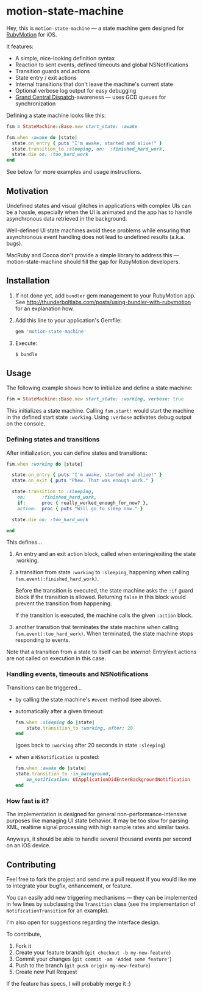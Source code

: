 # motion-state-machine

Hey, this is `motion-state-machine` — a state machine gem designed for
[RubyMotion](http://rubymotion.com) for iOS.

It features:

- A simple, nice-looking definition syntax
- Reaction to sent events, defined timeouts and global NSNotifications
- Transition guards and actions
- State entry / exit actions
- Internal transitions that don't leave the machine's current state
- Optional verbose log output for easy debugging
- [Grand Central Dispatch](https://developer.apple.com/library/mac/#documentation/Performance/Reference/GCD_libdispatch_Ref/Reference/reference.html)-awareness — uses GCD queues for synchronization

Defining a state machine looks like this:

```ruby
fsm = StateMachine::Base.new start_state: :awake

fsm.when :awake do |state|
  state.on_entry { puts "I'm awake, started and alive!" }
  state.transition_to :sleeping, on:  :finished_hard_work,
  state.die on: :too_hard_work
end
```

See below for more examples and usage instructions.

## Motivation

Undefined states and visual glitches in applications with complex UIs can
be a hassle, especially when the UI is animated and the app has to handle
asynchronous data retrieved in the background.

Well-defined UI state machines avoid these problems while ensuring that
asynchronous event handling does not lead to undefined results (a.k.a. bugs).

MacRuby and Cocoa don't provide a simple library to address this —
motion-state-machine should fill the gap for RubyMotion developers.

## Installation

1. If not done yet, add `bundler` gem management to your RubyMotion app.
   See <http://thunderboltlabs.com/posts/using-bundler-with-rubymotion> for
   an explanation how.

2. Add this line to your application's Gemfile:

   ```ruby
   gem 'motion-state-machine'
   ```

3. Execute:

   ```bash
   $ bundle
   ```

## Usage

The following example shows how to initialize and define a state machine:

```ruby
fsm = StateMachine::Base.new start_state: :working, verbose: true
```

This initializes a state machine. Calling `fsm.start!` would start the
machine in the defined start state `:working`. Using `:verbose` activates
debug output on the console.

### Defining states and transitions

After initialization, you can define states and transitions:

```ruby
fsm.when :working do |state|

  state.on_entry { puts "I'm awake, started and alive!" }
  state.on_exit { puts "Phew. That was enough work." }

  state.transition_to :sleeping,
    on:      :finished_hard_work,
    if:      proc { really_worked_enough_for_now? },
    action:  proc { puts "Will go to sleep now." }

  state.die on: :too_hard_work

end
```

This defines…

1. An entry and an exit action block, called when entering/exiting the state
   :working.

2. a transition from state `:working` to `:sleeping`, happening when calling
   `fsm.event(:finished_hard_work)`.

   Before the transition is executed, the state machine asks the `:if` guard
   block if the transition is allowed. Returning `false` in this block would
   prevent the transition from happening.

   If the transition is executed, the machine calls the given `:action` block.

3. another transition that terminates the state machine when calling
   `fsm.event(:too_hard_work)`. When terminated, the state machine stops
   responding to events.

Note that a transition from a state to itself can be _internal_: Entry/exit
actions are not called on execution in this case.

### Handling events, timeouts and NSNotifications

Transitions can be triggered…

- by calling the state machine's `#event` method (see above).

- automatically after a given timeout:
  
  ```ruby
  fsm.when :sleeping do |state|
      state.transition_to :working, after: 20
  end
  ```

  (goes back to `:working` after 20 seconds in state `:sleeping`)

- when a `NSNotification` is posted:
  ```ruby
  fsm.when :awake do |state|
  state.transition_to :in_background,
      on_notification: UIApplicationDidEnterBackgroundNotification
  end
  ```

### How fast is it?

The implementation is designed for general non-performance-intensive purposes
like managing UI state behavior. It may be too slow for parsing XML, realtime
signal processing with high sample rates and similar tasks.

Anyways, it should be able to handle several thousand events per second on
an iOS device.

## Contributing

Feel free to fork the project and send me a pull request if you would
like me to integrate your bugfix, enhancement, or feature.

You can easily add new triggering mechanisms — they can be
implemented in few lines by subclassing the `Transition` class (see
the implementation of `NotificationTransition` for an example).

I'm also open for suggestions regarding the interface design.

To contribute,

1. Fork it
2. Create your feature branch (`git checkout -b my-new-feature`)
3. Commit your changes (`git commit -am 'Added some feature'`)
4. Push to the branch (`git push origin my-new-feature`)
5. Create new Pull Request

If the feature has specs, I will probably merge it :)
